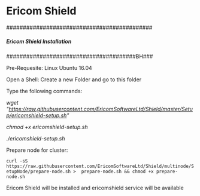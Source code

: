 # Ericom Shield
############################################
#####   Ericom Shield Installation     #####
#######################################BH###

Pre-Requesite: Linux Ubuntu 16.04

Open a Shell:
Create a new Folder and go to this folder

Type the following commands:

*wget "https://raw.githubusercontent.com/EricomSoftwareLtd/Shield/master/Setup/ericomshield-setup.sh"*

*chmod +x ericomshield-setup.sh*

*./ericomshield-setup.sh*

Prepare node for cluster:

`curl -sS https://raw.githubusercontent.com/EricomSoftwareLtd/Shield/multinode/SetupNode/prepare-node.sh >  prepare-node.sh && chmod +x prepare-node.sh`

Ericom Shield will be installed and ericomshield service will be available 
